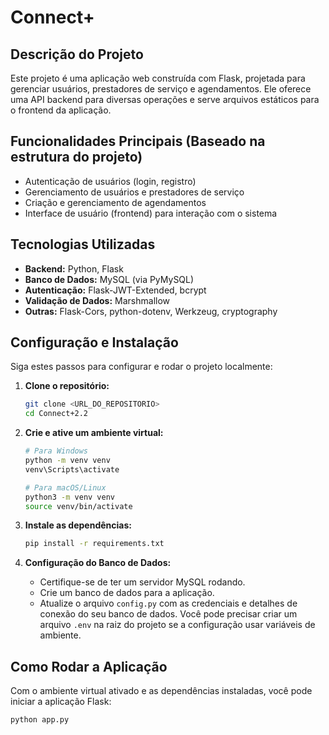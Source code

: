 # Connect+

## Descrição do Projeto

Este projeto é uma aplicação web construída com Flask, projetada para gerenciar usuários, prestadores de serviço e agendamentos. Ele oferece uma API backend para diversas operações e serve arquivos estáticos para o frontend da aplicação.

## Funcionalidades Principais (Baseado na estrutura do projeto)

*   Autenticação de usuários (login, registro)
*   Gerenciamento de usuários e prestadores de serviço
*   Criação e gerenciamento de agendamentos
*   Interface de usuário (frontend) para interação com o sistema

## Tecnologias Utilizadas

*   **Backend:** Python, Flask
*   **Banco de Dados:** MySQL (via PyMySQL)
*   **Autenticação:** Flask-JWT-Extended, bcrypt
*   **Validação de Dados:** Marshmallow
*   **Outras:** Flask-Cors, python-dotenv, Werkzeug, cryptography

## Configuração e Instalação

Siga estes passos para configurar e rodar o projeto localmente:

1.  **Clone o repositório:**
    ```bash
    git clone <URL_DO_REPOSITORIO>
    cd Connect+2.2
    ```

2.  **Crie e ative um ambiente virtual:**
    ```bash
    # Para Windows
    python -m venv venv
    venv\Scripts\activate

    # Para macOS/Linux
    python3 -m venv venv
    source venv/bin/activate
    ```

3.  **Instale as dependências:**
    ```bash
    pip install -r requirements.txt
    ```

4.  **Configuração do Banco de Dados:**
    *   Certifique-se de ter um servidor MySQL rodando.
    *   Crie um banco de dados para a aplicação.
    *   Atualize o arquivo `config.py` com as credenciais e detalhes de conexão do seu banco de dados. Você pode precisar criar um arquivo `.env` na raiz do projeto se a configuração usar variáveis de ambiente.

## Como Rodar a Aplicação

Com o ambiente virtual ativado e as dependências instaladas, você pode iniciar a aplicação Flask:

```bash
python app.py
